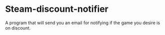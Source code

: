 # Steam-discount-notifier
A program that will send you an email for notifying if the game you desire is on discount.
